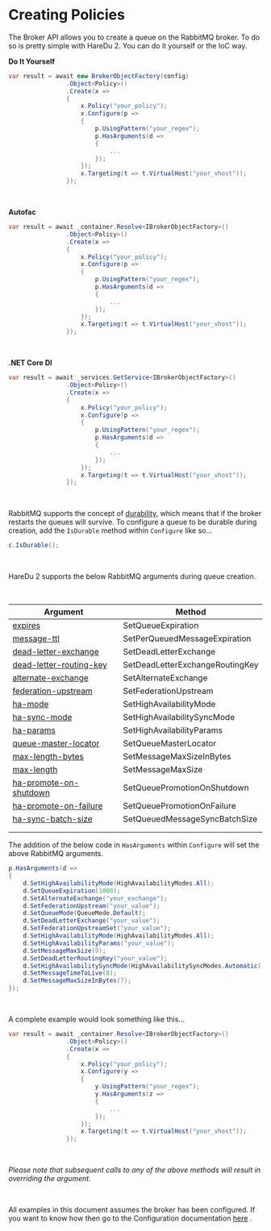 # Creating Policies

The Broker API allows you to create a queue on the RabbitMQ broker. To do so is pretty simple with HareDu 2. You can do it yourself or the IoC way.

**Do It Yourself**

```csharp
var result = await new BrokerObjectFactory(config)
                .Object<Policy>()
                .Create(x =>
                {
                    x.Policy("your_policy");
                    x.Configure(p =>
                    {
                        p.UsingPattern("your_regex");
                        p.HasArguments(d =>
                        {
                            ...
                        });
                    });
                    x.Targeting(t => t.VirtualHost("your_vhost"));
                });
```
<br>

**Autofac**

```csharp
var result = await _container.Resolve<IBrokerObjectFactory>()
                .Object<Policy>()
                .Create(x =>
                {
                    x.Policy("your_policy");
                    x.Configure(p =>
                    {
                        p.UsingPattern("your_regex");
                        p.HasArguments(d =>
                        {
                            ...
                        });
                    });
                    x.Targeting(t => t.VirtualHost("your_vhost"));
                });
```
<br>

**.NET Core DI**

```csharp
var result = await _services.GetService<IBrokerObjectFactory>()
                .Object<Policy>()
                .Create(x =>
                {
                    x.Policy("your_policy");
                    x.Configure(p =>
                    {
                        p.UsingPattern("your_regex");
                        p.HasArguments(d =>
                        {
                            ...
                        });
                    });
                    x.Targeting(t => t.VirtualHost("your_vhost"));
                });
```
<br>

RabbitMQ supports the concept of [durability](https://www.rabbitmq.com/queues.html), which means that if the broker restarts the queues will survive. To configure a queue to be durable during creation, add the ```IsDurable``` method within ```Configure``` like so...

```csharp
c.IsDurable();
```
<br>

HareDu 2 supports the below RabbitMQ arguments during queue creation.

<br>

| Argument | Method |
| --- | --- |
| [expires](https://www.rabbitmq.com/ttl.html#queue-ttl) | SetQueueExpiration |
| [message-ttl](https://www.rabbitmq.com/ttl.html#message-ttl-using-policy) | SetPerQueuedMessageExpiration |
| [dead-letter-exchange](https://www.rabbitmq.com/dlx.html#using-optional-queue-arguments) | SetDeadLetterExchange |
| [dead-letter-routing-key](https://www.rabbitmq.com/dlx.html#using-optional-queue-arguments) | SetDeadLetterExchangeRoutingKey |
| [alternate-exchange](https://www.rabbitmq.com/ae.html) | SetAlternateExchange |
| [federation-upstream](https://www.rabbitmq.com/parameters.html#policies) | SetFederationUpstream |
| [ha-mode](https://www.rabbitmq.com/parameters.html#policies) | SetHighAvailabilityMode |
| [ha-sync-mode](https://www.rabbitmq.com/ha.html#examples) | SetHighAvailabilitySyncMode |
| [ha-params](https://www.rabbitmq.com/ha.html) | SetHighAvailabilityParams |
| [queue-master-locator](https://www.rabbitmq.com/ha.html#queue-master-location) | SetQueueMasterLocator |
| [max-length-bytes](https://www.rabbitmq.com/parameters.html#operator-policies) | SetMessageMaxSizeInBytes |
| [max-length](https://www.rabbitmq.com/parameters.html#operator-policies) | SetMessageMaxSize |
| [ha-promote-on-shutdown](https://www.rabbitmq.com/ha.html#cluster-shutdown) | SetQueuePromotionOnShutdown |
| [ha-promote-on-failure](https://www.rabbitmq.com/ha.html#promoting-unsynchronised-mirrors) | SetQueuePromotionOnFailure |
| [ha-sync-batch-size](https://www.rabbitmq.com/ha.html#cluster-shutdown) | SetQueuedMessageSyncBatchSize |
| []() |  |
| []() |  |

The addition of the below code in ```HasArguments``` within ```Configure``` will set the above RabbitMQ arguments.

```csharp
p.HasArguments(d =>
{
    d.SetHighAvailabilityMode(HighAvailabilityModes.All);
    d.SetQueueExpiration(1000);
    d.SetAlternateExchange("your_exchange");
    d.SetFederationUpstream("your_value");
    d.SetQueueMode(QueueMode.Default);
    d.SetDeadLetterExchange("your_value");
    d.SetFederationUpstreamSet("your_value");
    d.SetHighAvailabilityMode(HighAvailabilityModes.All);
    d.SetHighAvailabilityParams("your_value");
    d.SetMessageMaxSize(9);
    d.SetDeadLetterRoutingKey("your_value");
    d.SetHighAvailabilitySyncMode(HighAvailabilitySyncModes.Automatic);
    d.SetMessageTimeToLive(8);
    d.SetMessageMaxSizeInBytes(7);
});
```
<br>

A complete example would look something like this...

```csharp
var result = await _container.Resolve<IBrokerObjectFactory>()
                .Object<Policy>()
                .Create(x =>
                {
                    x.Policy("your_policy");
                    x.Configure(y =>
                    {
                        y.UsingPattern("your_regex");
                        y.HasArguments(z =>
                        {
                            ...
                        });
                    });
                    x.Targeting(t => t.VirtualHost("your_vhost"));
                });
```

<br>

*Please note that subsequent calls to any of the above methods will result in overriding the argument.*

<br>

All examples in this document assumes the broker has been configured. If you want to know how then go to the Configuration documentation [here](https://github.com/ahives/HareDu2/blob/master/docs/configuration.md) .

